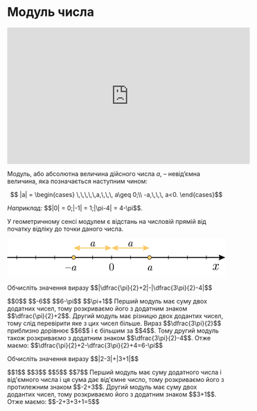 # Модуль числа

<div class="fluidMedia">
<iframe align="center" width="560" height="315" src="https://www.youtube.com/embed/Z7uj0_Jgmnc" frameborder="0" allowfullscreen></iframe>
</div>
<div class="popup">
</div>

<div class="space"></div>

Модуль, або абсолютна величина дійсного числа $a$, – <span class="p1">невід’ємна величина</span>, яка позначається наступним чином:

<div class="space"><p align="center">$$ |a| =
\begin{cases}
\,\,\,\,\,a,\,\,\, a\geq 0;\\
-a,\,\,\, a<0.
\end{cases}$$</p></div>

<div class="space"><i>Наприклад:</i> $$|0| = 0;|-1| = 1;|\pi-4| = 4-\pi$$.</div>

У геометричному сенсі модулем є відстань на числовій прямій від початку відліку до точки даного числа.


<p align="center"><img class="image" src="../pics/pic4.svg"/></p>

<quiz correctLabel="correct" incorrectLabel="incorrect" checkLabel="check">
    <question text="">
        <p>Обчисліть значення виразу $$|\dfrac{\pi}{2}+2|-|\dfrac{3\pi}{2}-4|$$</p>
        <answer>$$0$$</answer>
        <answer>$$-6$$</answer>
        <answer correct>$$6-\pi$$</answer>
        <answer>$$\pi+1$$</answer>
<explanation>
Перший модуль має суму двох додатних чисел, тому розкриваємо його з додатним знаком $$\dfrac{\pi}{2}+2$$. Другий модуль має різницю двох додантих чисел, тому слід перевірити яке з цих чисел більше. Вираз  $$\dfrac{3\pi}{2}$$ приблизно дорівнює $$6$$ і є більшим за $$4$$. Тому другий модуль також розкриваємо з додатним знаком $$\dfrac{3\pi}{2}-4$$. Отже маємо: $$\dfrac{\pi}{2}+2-\dfrac{3\pi}{2}+4=6-\pi$$  
</explanation>
</question>
 <question text="">
        <p>Обчисліть значення виразу $$|2-3|+|3+1|$$</p>
        <answer>$$1$$</answer>
        <answer>$$3$$</answer>
        <answer correct>$$5$$</answer>
        <answer>$$7$$</answer>
<explanation>
Перший модуль має суму додатного числа і від'ємного числа і ця сума дає від'ємне число, тому розкриваємо його з протилежним знаком $$-2+3$$. Другий модуль має суму двох додантих чисел, тому розкриваємо його з додатним знаком $$3+1$$. Отже маємо: $$-2+3+3+1=5$$  
</explanation>
</question>
</quiz>
